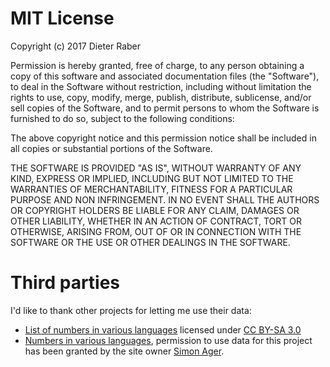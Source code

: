 # MIT License

Copyright (c) 2017 Dieter Raber

Permission is hereby granted, free of charge, to any person obtaining a copy
of this software and associated documentation files (the "Software"), to deal
in the Software without restriction, including without limitation the rights
to use, copy, modify, merge, publish, distribute, sublicense, and/or sell
copies of the Software, and to permit persons to whom the Software is
furnished to do so, subject to the following conditions:

The above copyright notice and this permission notice shall be included in all
copies or substantial portions of the Software.

THE SOFTWARE IS PROVIDED "AS IS", WITHOUT WARRANTY OF ANY KIND, EXPRESS OR
IMPLIED, INCLUDING BUT NOT LIMITED TO THE WARRANTIES OF MERCHANTABILITY,
FITNESS FOR A PARTICULAR PURPOSE AND NON INFRINGEMENT. IN NO EVENT SHALL THE
AUTHORS OR COPYRIGHT HOLDERS BE LIABLE FOR ANY CLAIM, DAMAGES OR OTHER
LIABILITY, WHETHER IN AN ACTION OF CONTRACT, TORT OR OTHERWISE, ARISING FROM,
OUT OF OR IN CONNECTION WITH THE SOFTWARE OR THE USE OR OTHER DEALINGS IN THE
SOFTWARE.

# Third parties
I'd like to thank other projects for letting me use their data:
- [List of numbers in various languages](https://en.wikipedia.org/wiki/List_of_numbers_in_various_languages) licensed under [CC BY-SA 3.0](https://en.wikipedia.org/wiki/Wikipedia:Text_of_Creative_Commons_Attribution-ShareAlike_3.0_Unported_License)
- [Numbers in various languages](https://www.omniglot.com/language/numbers/index.htm), permission to use data for this project has been granted by the site owner [Simon Ager](https://www.omniglot.com/aboutme.htm).
